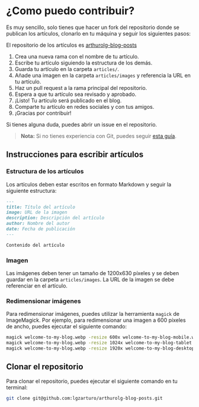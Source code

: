 # ¿Como puedo contribuir?

Es muy sencillo, solo tienes que hacer un fork del repositorio donde se publican los artículos, clonarlo en tu máquina y seguir los siguientes pasos:

El repositorio de los artículos es [arthurolg-blog-posts](https://github.com/lgzarturo/arthurolg-blog-posts)

1. Crea una nueva rama con el nombre de tu artículo.
2. Escribe tu artículo siguiendo la estructura de los demás.
3. Guarda tu artículo en la carpeta `articles/`.
4. Añade una imagen en la carpeta `articles/images` y referencia la URL en tu artículo.
5. Haz un pull request a la rama principal del repositorio.
6. Espera a que tu artículo sea revisado y aprobado.
7. ¡Listo! Tu artículo será publicado en el blog.
8. Comparte tu artículo en redes sociales y con tus amigos.
9. ¡Gracias por contribuir!

Si tienes alguna duda, puedes abrir un issue en el repositorio.

> **Nota:** Si no tienes experiencia con Git, puedes seguir [esta guía](https://guides.github.com/activities/forking/).

## Instrucciones para escribir artículos

### Estructura de los artículos

Los artículos deben estar escritos en formato Markdown y seguir la siguiente estructura:

```markdown
---
title: Título del artículo
image: URL de la imagen
description: Descripción del artículo
author: Nombre del autor
date: Fecha de publicación
---

Contenido del artículo
```

### Imagen

Las imágenes deben tener un tamaño de 1200x630 píxeles y se deben guardar en la carpeta `articles/images`. La URL de la imagen se debe referenciar en el artículo.

### Redimensionar imágenes

Para redimensionar imágenes, puedes utilizar la herramienta `magick` de ImageMagick. Por ejemplo, para redimensionar una imagen a 600 píxeles de ancho, puedes ejecutar el siguiente comando:

````bash
magick welcome-to-my-blog.webp -resize 600x welcome-to-my-blog-mobile.webp
magick welcome-to-my-blog.webp -resize 1024x welcome-to-my-blog-tablet.webp
magick welcome-to-my-blog.webp -resize 1920x welcome-to-my-blog-desktop.webp
````

## Clonar el repositorio

Para clonar el repositorio, puedes ejecutar el siguiente comando en tu terminal:

```bash
git clone git@github.com:lgzarturo/arthurolg-blog-posts.git
```
